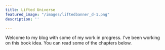 ```yaml
---
title: Lifted Universe
featured_image: "/images/liftedbanner_d-1.png"
description: ''

---
```

Welcome to my blog with some of my work in progress. I've been working on this book idea. You can read some of the chapters below.